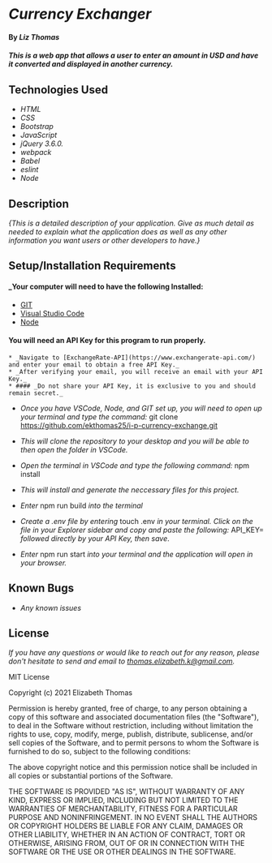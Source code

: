 # _Currency Exchanger_

#### By _Liz Thomas_

#### _This is a web app that allows a user to enter an amount in USD and have it converted and displayed in another currency._

## Technologies Used

* _HTML_
* _CSS_
* _Bootstrap_
* _JavaScript_
* _jQuery 3.6.0._
* _webpack_
* _Babel_
* _eslint_
* _Node_


## Description

_{This is a detailed description of your application. Give as much detail as needed to explain what the application does as well as any other information you want users or other developers to have.}_

## Setup/Installation Requirements

#### _Your computer will need to have the following Installed:
* [GIT](https://docs.github.com/en/get-started/quickstart/set-up-git)
* [Visual Studio Code](https://code.visualstudio.com/download)
* [Node](https://nodejs.dev/learn/how-to-install-nodejs)

#### You will need an API Key for this program to run properly.
    * _Navigate to [ExchangeRate-API](https://www.exchangerate-api.com/) and enter your email to obtain a free API Key._
    * _After verifying your email, you will receive an email with your API Key._
    * #### _Do not share your API Key, it is exclusive to you and should remain secret._

* _Once you have VSCode, Node, and GIT set up, you will need to open up your terminal and type the command:_ git clone https://github.com/ekthomas25/i-p-currency-exchange.git

* _This will clone the repository to your desktop and you will be able to then open the folder in VSCode._
* _Open the terminal in VSCode and type the following command:_ npm install
* _This will install and generate the neccessary files for this project._
* _Enter_ npm run build _into the terminal_
* _Create a .env file by entering_ touch .env _in your terminal. Click on the file in your Explorer sidebar and copy and paste the following:_ API_KEY= _followed directly by your API Key, then save_.
* _Enter_ npm run start _into your terminal and the application will open in your browser._

## Known Bugs

* _Any known issues_

## License

_If you have any questions or would like to reach out for any reason, please don't hesitate to send and email to [thomas.elizabeth.k@gmail.com](mailto:thomas.elizabeth.k@gmail.com)._

MIT License

Copyright (c) 2021 Elizabeth Thomas

Permission is hereby granted, free of charge, to any person obtaining a copy
of this software and associated documentation files (the "Software"), to deal
in the Software without restriction, including without limitation the rights
to use, copy, modify, merge, publish, distribute, sublicense, and/or sell
copies of the Software, and to permit persons to whom the Software is
furnished to do so, subject to the following conditions:

The above copyright notice and this permission notice shall be included in all
copies or substantial portions of the Software.

THE SOFTWARE IS PROVIDED "AS IS", WITHOUT WARRANTY OF ANY KIND, EXPRESS OR
IMPLIED, INCLUDING BUT NOT LIMITED TO THE WARRANTIES OF MERCHANTABILITY,
FITNESS FOR A PARTICULAR PURPOSE AND NONINFRINGEMENT. IN NO EVENT SHALL THE
AUTHORS OR COPYRIGHT HOLDERS BE LIABLE FOR ANY CLAIM, DAMAGES OR OTHER
LIABILITY, WHETHER IN AN ACTION OF CONTRACT, TORT OR OTHERWISE, ARISING FROM,
OUT OF OR IN CONNECTION WITH THE SOFTWARE OR THE USE OR OTHER DEALINGS IN THE
SOFTWARE.